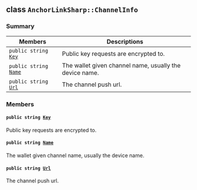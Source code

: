 ## class `AnchorLinkSharp::ChannelInfo` 

### Summary

 Members                        | Descriptions                                
--------------------------------|---------------------------------------------
`public string `[`Key`](#class_anchor_link_sharp_1_1_channel_info_1a67259580f3bed3976cf28dea92a19d30) | Public key requests are encrypted to.
`public string `[`Name`](#class_anchor_link_sharp_1_1_channel_info_1a7ee9065718e6628dc7791b756fa6c0f9) | The wallet given channel name, usually the device name.
`public string `[`Url`](#class_anchor_link_sharp_1_1_channel_info_1a9619cd3b7a409d3733877feef572732d) | The channel push url.

### Members

#### `public string `[`Key`](#class_anchor_link_sharp_1_1_channel_info_1a67259580f3bed3976cf28dea92a19d30) 

Public key requests are encrypted to.

#### `public string `[`Name`](#class_anchor_link_sharp_1_1_channel_info_1a7ee9065718e6628dc7791b756fa6c0f9) 

The wallet given channel name, usually the device name.

#### `public string `[`Url`](#class_anchor_link_sharp_1_1_channel_info_1a9619cd3b7a409d3733877feef572732d) 

The channel push url.

